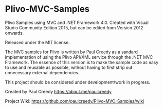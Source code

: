 # Plivo-MVC-Samples
Plivo Samples using MVC and .NET Framework 4.0.
Created with Visual Studio Community Edition 2015, but can be edited from Version 2012 onwards.

Released under the MIT license.

The MVC samples for Plivo is written by Paul Creedy as a sandard implementation of using the Plivo API/XML service through the .NET MVC Framework. The essence of this version is to make the sample code as easy to use and reusable as possible, without having to first strip out unnecessary external dependencies.

This project should be considered under development/work in progress.



Created by Paul Creedy https://about.me/paulcreedy

Project Wiki: https://github.com/paulcreedy/Plivo-MVC-Samples/wiki